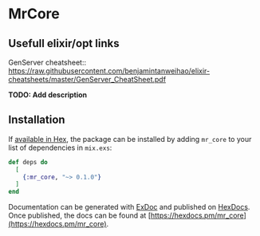 # MrCore

## Usefull elixir/opt links

GenServer cheatsheet::
https://raw.githubusercontent.com/benjamintanweihao/elixir-cheatsheets/master/GenServer_CheatSheet.pdf


**TODO: Add description**

## Installation

If [available in Hex](https://hex.pm/docs/publish), the package can be installed
by adding `mr_core` to your list of dependencies in `mix.exs`:

```elixir
def deps do
  [
    {:mr_core, "~> 0.1.0"}
  ]
end
```

Documentation can be generated with [ExDoc](https://github.com/elixir-lang/ex_doc)
and published on [HexDocs](https://hexdocs.pm). Once published, the docs can
be found at [https://hexdocs.pm/mr_core](https://hexdocs.pm/mr_core).


